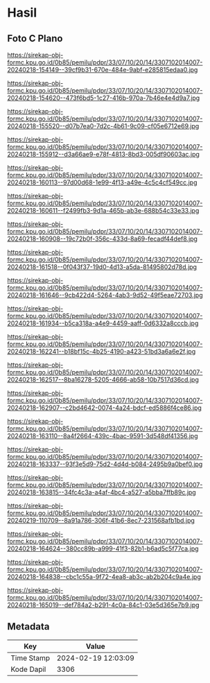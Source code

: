 # Hasil

## Foto C Plano

https://sirekap-obj-formc.kpu.go.id/0b85/pemilu/pdpr/33/07/10/20/14/3307102014007-20240218-154149--39cf9b31-670e-484e-9abf-e285815edaa0.jpg

https://sirekap-obj-formc.kpu.go.id/0b85/pemilu/pdpr/33/07/10/20/14/3307102014007-20240218-154620--473f6bd5-1c27-416b-970a-7b46e4e4d9a7.jpg

https://sirekap-obj-formc.kpu.go.id/0b85/pemilu/pdpr/33/07/10/20/14/3307102014007-20240218-155520--d07b7ea0-7d2c-4b61-9c09-cf05e6712e69.jpg

https://sirekap-obj-formc.kpu.go.id/0b85/pemilu/pdpr/33/07/10/20/14/3307102014007-20240218-155912--d3a66ae9-e78f-4813-8bd3-005df90603ac.jpg

https://sirekap-obj-formc.kpu.go.id/0b85/pemilu/pdpr/33/07/10/20/14/3307102014007-20240218-160113--97d00d68-1e99-4f13-a49e-4c5c4cf549cc.jpg

https://sirekap-obj-formc.kpu.go.id/0b85/pemilu/pdpr/33/07/10/20/14/3307102014007-20240218-160611--f2499fb3-9d1a-465b-ab3e-688b54c33e33.jpg

https://sirekap-obj-formc.kpu.go.id/0b85/pemilu/pdpr/33/07/10/20/14/3307102014007-20240218-160908--19c72b0f-356c-433d-8a69-fecadf44def8.jpg

https://sirekap-obj-formc.kpu.go.id/0b85/pemilu/pdpr/33/07/10/20/14/3307102014007-20240218-161518--0f043f37-19d0-4d13-a5da-81495802d78d.jpg

https://sirekap-obj-formc.kpu.go.id/0b85/pemilu/pdpr/33/07/10/20/14/3307102014007-20240218-161646--9cb422d4-5264-4ab3-9d52-49f5eae72703.jpg

https://sirekap-obj-formc.kpu.go.id/0b85/pemilu/pdpr/33/07/10/20/14/3307102014007-20240218-161934--b5ca318a-a4e9-4459-aaff-0d6332a8cccb.jpg

https://sirekap-obj-formc.kpu.go.id/0b85/pemilu/pdpr/33/07/10/20/14/3307102014007-20240218-162241--b18bf15c-4b25-4190-a423-51bd3a6a6e2f.jpg

https://sirekap-obj-formc.kpu.go.id/0b85/pemilu/pdpr/33/07/10/20/14/3307102014007-20240218-162517--8ba16278-5205-4666-ab58-10b7517d36cd.jpg

https://sirekap-obj-formc.kpu.go.id/0b85/pemilu/pdpr/33/07/10/20/14/3307102014007-20240218-162907--c2bd4642-0074-4a24-bdcf-ed5886f4ce86.jpg

https://sirekap-obj-formc.kpu.go.id/0b85/pemilu/pdpr/33/07/10/20/14/3307102014007-20240218-163110--8a4f2664-439c-4bac-9591-3d548df41356.jpg

https://sirekap-obj-formc.kpu.go.id/0b85/pemilu/pdpr/33/07/10/20/14/3307102014007-20240218-163337--93f3e5d9-75d2-4d4d-b084-2495b9a0bef0.jpg

https://sirekap-obj-formc.kpu.go.id/0b85/pemilu/pdpr/33/07/10/20/14/3307102014007-20240218-163815--34fc4c3a-a4af-4bc4-a527-a5bba7ffb89c.jpg

https://sirekap-obj-formc.kpu.go.id/0b85/pemilu/pdpr/33/07/10/20/14/3307102014007-20240219-110709--8a91a786-306f-41b6-8ec7-231568afb1bd.jpg

https://sirekap-obj-formc.kpu.go.id/0b85/pemilu/pdpr/33/07/10/20/14/3307102014007-20240218-164624--380cc89b-a999-41f3-82b1-b6ad5c5f77ca.jpg

https://sirekap-obj-formc.kpu.go.id/0b85/pemilu/pdpr/33/07/10/20/14/3307102014007-20240218-164838--cbc1c55a-9f72-4ea8-ab3c-ab2b204c9a4e.jpg

https://sirekap-obj-formc.kpu.go.id/0b85/pemilu/pdpr/33/07/10/20/14/3307102014007-20240218-165019--def784a2-b291-4c0a-84c1-03e5d365e7b9.jpg


## Metadata

| Key        | Value               |
| ---------- | ------------------- |
| Time Stamp | 2024-02-19 12:03:09 |
| Kode Dapil | 3306                |



